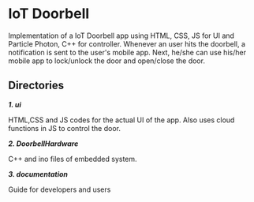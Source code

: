 # IoT Doorbell

Implementation of a IoT Doorbell app using HTML, CSS, JS for UI and Particle Photon, C++ for controller. Whenever an user hits the doorbell, a notification is sent to the user's mobile app. Next, he/she can use his/her mobile app to lock/unlock the door and open/close the door.

## Directories

***1. ui***

HTML,CSS and JS codes for the actual UI of the app. Also uses cloud functions in JS to control the door.

***2. DoorbellHardware***

C++ and ino files of embedded system.

***3. documentation***

Guide for developers and users